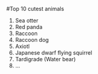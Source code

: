 #Top 10 cutest animals

1. Sea otter
1. Red panda
1. Raccoon 
1. Raccoon dog
1. Axiotl 
1. Japanese dwarf flying squirrel
1. Tardigrade (Water bear)
1. ...

